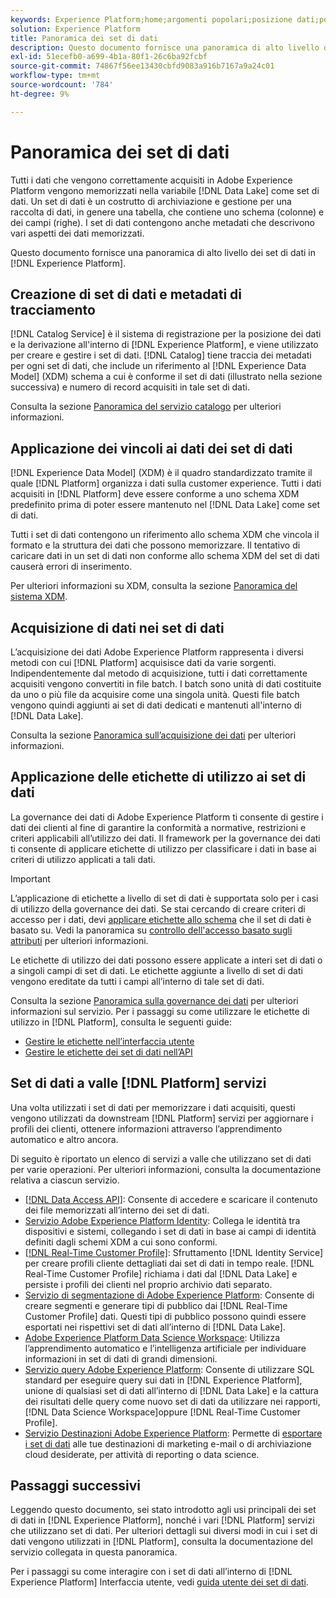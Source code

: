 ```yaml
---
keywords: Experience Platform;home;argomenti popolari;posizione dati;posizione dati;gestione dati;gestione dati;linea;linea;linea;tipo di dati;tipi di dati;tipi di dati;tipo di dati
solution: Experience Platform
title: Panoramica dei set di dati
description: Questo documento fornisce una panoramica di alto livello dei set di dati in Experience Platform.
exl-id: 51ecefb0-a699-4b1a-80f1-26c6ba92fcbf
source-git-commit: 74867f56ee13430cbfd9083a916b7167a9a24c01
workflow-type: tm+mt
source-wordcount: '784'
ht-degree: 9%

---
```


# Panoramica dei set di dati

Tutti i dati che vengono correttamente acquisiti in Adobe Experience Platform vengono memorizzati nella variabile [!DNL Data Lake] come set di dati. Un set di dati è un costrutto di archiviazione e gestione per una raccolta di dati, in genere una tabella, che contiene uno schema (colonne) e dei campi (righe). I set di dati contengono anche metadati che descrivono vari aspetti dei dati memorizzati.

Questo documento fornisce una panoramica di alto livello dei set di dati in [!DNL Experience Platform].

## Creazione di set di dati e metadati di tracciamento

[!DNL Catalog Service] è il sistema di registrazione per la posizione dei dati e la derivazione all&#39;interno di [!DNL Experience Platform], e viene utilizzato per creare e gestire i set di dati. [!DNL Catalog] tiene traccia dei metadati per ogni set di dati, che include un riferimento al [!DNL Experience Data Model] (XDM) schema a cui è conforme il set di dati (illustrato nella sezione successiva) e numero di record acquisiti in tale set di dati.

Consulta la sezione [Panoramica del servizio catalogo](../home.md) per ulteriori informazioni.

## Applicazione dei vincoli ai dati dei set di dati

[!DNL Experience Data Model] (XDM) è il quadro standardizzato tramite il quale [!DNL Platform] organizza i dati sulla customer experience. Tutti i dati acquisiti in [!DNL Platform] deve essere conforme a uno schema XDM predefinito prima di poter essere mantenuto nel [!DNL Data Lake] come set di dati.

Tutti i set di dati contengono un riferimento allo schema XDM che vincola il formato e la struttura dei dati che possono memorizzare. Il tentativo di caricare dati in un set di dati non conforme allo schema XDM del set di dati causerà errori di inserimento.

Per ulteriori informazioni su XDM, consulta la sezione [Panoramica del sistema XDM](../../xdm/home.md).

## Acquisizione di dati nei set di dati

L’acquisizione dei dati Adobe Experience Platform rappresenta i diversi metodi con cui [!DNL Platform] acquisisce dati da varie sorgenti. Indipendentemente dal metodo di acquisizione, tutti i dati correttamente acquisiti vengono convertiti in file batch. I batch sono unità di dati costituite da uno o più file da acquisire come una singola unità. Questi file batch vengono quindi aggiunti ai set di dati dedicati e mantenuti all&#39;interno di [!DNL Data Lake].

Consulta la sezione [Panoramica sull’acquisizione dei dati](../../ingestion/home.md) per ulteriori informazioni.

## Applicazione delle etichette di utilizzo ai set di dati

La governance dei dati di Adobe Experience Platform ti consente di gestire i dati dei clienti al fine di garantire la conformità a normative, restrizioni e criteri applicabili all’utilizzo dei dati. Il framework per la governance dei dati ti consente di applicare etichette di utilizzo per classificare i dati in base ai criteri di utilizzo applicati a tali dati.

>[!IMPORTANT]
>
>L’applicazione di etichette a livello di set di dati è supportata solo per i casi di utilizzo della governance dei dati. Se stai cercando di creare criteri di accesso per i dati, devi [applicare etichette allo schema](../../xdm/tutorials/labels.md) che il set di dati è basato su. Vedi la panoramica su [controllo dell&#39;accesso basato sugli attributi](../../access-control/abac/overview.md) per ulteriori informazioni.

Le etichette di utilizzo dei dati possono essere applicate a interi set di dati o a singoli campi di set di dati. Le etichette aggiunte a livello di set di dati vengono ereditate da tutti i campi all’interno di tale set di dati.

Consulta la sezione [Panoramica sulla governance dei dati](../../data-governance/home.md) per ulteriori informazioni sul servizio. Per i passaggi su come utilizzare le etichette di utilizzo in [!DNL Platform], consulta le seguenti guide:

* [Gestire le etichette nell’interfaccia utente](../../data-governance/labels/user-guide.md)
* [Gestire le etichette dei set di dati nell’API](../../data-governance/labels/dataset-api.md)

## Set di dati a valle [!DNL Platform] servizi

Una volta utilizzati i set di dati per memorizzare i dati acquisiti, questi vengono utilizzati da downstream [!DNL Platform] servizi per aggiornare i profili dei clienti, ottenere informazioni attraverso l’apprendimento automatico e altro ancora.

Di seguito è riportato un elenco di servizi a valle che utilizzano set di dati per varie operazioni. Per ulteriori informazioni, consulta la documentazione relativa a ciascun servizio.

* [[!DNL Data Access API]](../../data-access/home.md): Consente di accedere e scaricare il contenuto dei file memorizzati all’interno dei set di dati.
* [Servizio Adobe Experience Platform Identity](../../identity-service/home.md): Collega le identità tra dispositivi e sistemi, collegando i set di dati in base ai campi di identità definiti dagli schemi XDM a cui sono conformi.
* [[!DNL Real-Time Customer Profile]](../../profile/home.md): Sfruttamento [!DNL Identity Service] per creare profili cliente dettagliati dai set di dati in tempo reale. [!DNL Real-Time Customer Profile] richiama i dati dal [!DNL Data Lake] e persiste i profili dei clienti nel proprio archivio dati separato.
* [Servizio di segmentazione di Adobe Experience Platform](../../segmentation/home.md): Consente di creare segmenti e generare tipi di pubblico dai [!DNL Real-Time Customer Profile] dati. Questi tipi di pubblico possono quindi essere esportati nei rispettivi set di dati all’interno di [!DNL Data Lake].
* [Adobe Experience Platform Data Science Workspace](../../data-science-workspace/home.md): Utilizza l’apprendimento automatico e l’intelligenza artificiale per individuare informazioni in set di dati di grandi dimensioni.
* [Servizio query Adobe Experience Platform](../../query-service/home.md): Consente di utilizzare SQL standard per eseguire query sui dati in [!DNL Experience Platform], unione di qualsiasi set di dati all’interno di [!DNL Data Lake] e la cattura dei risultati delle query come nuovo set di dati da utilizzare nei rapporti, [!DNL Data Science Workspace]oppure [!DNL Real-Time Customer Profile].
* [Servizio Destinazioni Adobe Experience Platform](../../destinations/home.md): Permette di [esportare i set di dati](/help/destinations/ui/export-datasets.md) alle tue destinazioni di marketing e-mail o di archiviazione cloud desiderate, per attività di reporting o data science.

## Passaggi successivi

Leggendo questo documento, sei stato introdotto agli usi principali dei set di dati in [!DNL Experience Platform], nonché i vari [!DNL Platform] servizi che utilizzano set di dati. Per ulteriori dettagli sui diversi modi in cui i set di dati vengono utilizzati in [!DNL Platform], consulta la documentazione del servizio collegata in questa panoramica.

Per i passaggi su come interagire con i set di dati all’interno di [!DNL Experience Platform] Interfaccia utente, vedi [guida utente dei set di dati](user-guide.md).
